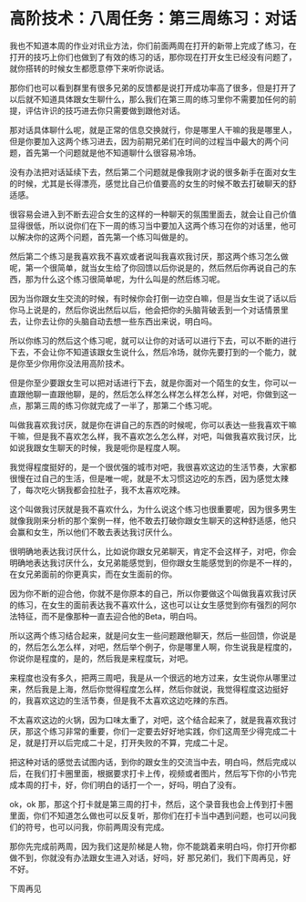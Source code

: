 # 高阶技术：八周任务：第三周练习：对话

我也不知道本周的作业对讯业方法，你们前面两周在打开的新带上完成了练习，在打开的技巧上你们也做到了有效的练习的话，那你现在打开女生已经没有问题了，就你搭转的时候女生都愿意停下来听你说话。

那你们也可以看到群里有很多兄弟的反馈都是说打开成功率高了很多，但是打开了以后就不知道具体跟女生聊什么，那么我们在第三周的练习里你不需要加任何的前提，评估许识的技巧进去你只需要做到跟他对话。

那对话具体聊什么呢，就是正常的信息交换就行，你是哪里人干嘛的我是哪里人，但是你要加入这两个练习进去，因为前期兄弟们在时间的过程当中最大的两个问题，首先第一个问题就是他不知道聊什么很容易冷场。

没有办法把对话延续下去，然后第二个问题就是像我刚才说的很多新手在面对女生的时候，尤其是长得漂亮，感觉比自己价值要高的女生的时候不敢去打破聊天的舒适感。

很容易会进入到不断去迎合女生的这样的一种聊天的氛围里面去，就会让自己价值显得很低，所以说你们在下一周的练习当中要加入这两个练习在你的对话里，他可以解决你的这两个问题，首先第一个练习叫做是的。

然后第二个练习是我喜欢我不喜欢或者说叫我喜欢我讨厌，那这两个练习怎么做呢，第一个很简单，就当女生给了你回馈以后你说是的，然后然后你再说自己的东西，那为什么这个练习很简单呢，为什么叫是的然后练习呢。

因为当你跟女生交流的时候，有时候你会打倒一边空白嘛，但是当女生说了话以后你马上说是的，然后你说出然后以后，他会把你的头脑背破丢到一个对话情景里去，让你去让你的头脑自动去想一些东西出来说，明白吗。

所以你练习的然后这个练习呢，就可以让你的对话可以进行下去，可以不断的进行下去，不会让你不知道该跟女生说什么，然后冷场，就你先要打到的一个能力，就是你至少你用你没法用高阶技术。

但是你至少要跟女生可以把对话进行下去，就是你面对一个陌生的女生，你可以一直跟他聊一直跟他聊，是的，然后怎么样怎么样怎么样怎么样，对吧，你做到这一点，那第三周的练习你就完成了一半了，那第二个练习呢。

叫做我喜欢我讨厌，就是你在讲自己的东西的时候呢，你可以表达一些我喜欢干嘛干嘛，但是我不喜欢怎么样，我不喜欢怎么怎么样，对吧，叫做我喜欢我讨厌，比如说我跟女生聊天的时候，我是呃你是程度人啊。

我觉得程度挺好的，是一个很优强的城市对吧，我很喜欢这边的生活节奏，大家都很慢在过自己的生活，但是唯一呢，就是不太习惯这边吃的东西，因为感觉太辣了，每次吃火锅我都会拉肚子，我不太喜欢吃辣。

这个叫做我讨厌就是我不喜欢什么，为什么说这个练习也很重要呢，因为很多男生就像我刚来分析的那个案例一样，他不敢去打破你跟女生聊天的这种舒适感，他只会赢和女生，所以他们不敢去表达我讨厌什么。

很明确地表达我讨厌什么，比如说你跟女兄弟聊天，肯定不会这样子，对吧，你会明确地表达我讨厌什么，女兄弟能感觉到，但你跟女生能感觉到的你是不一样的，在女兄弟面前的你更真实，而在女生面前的你。

因为你不断的迎合他，你就不是你原本的自己，所以你要做这个叫做我喜欢我讨厌的练习，在女生的面前表达我不喜欢什么，这也可以让女生感觉到你有强烈的阿尔法特征，而不是像那种一直去迎合他的Beta，明白吗。

所以这两个练习结合起来，就是问女生一些问题跟他聊天，然后一些回馈，你说是的，然后怎么怎么样，对吧，然后举个例子，你是哪里人啊，你生说我是程度的，你说你是程度的，是的，然后我是来程度玩，对吧。

来程度也没有多久，把两三周吧，我是从一个很远的地方过来，女生说你从哪里过来，然后我是上海，然后你觉得程度怎么样，然后你就说，我觉得程度这边挺好的，我喜欢这边的生活节奏，但是我不太喜欢这边吃辣的东西。

不太喜欢这边的火锅，因为口味太重了，对吧，这个结合起来了，就是我喜欢我讨厌，那这个练习非常的重要，你们一定要去好好地实践，你们这周至少得完成二十足，就是打开以后完成二十足，打开失败的不算，完成二十足。

把这种对话的感觉去试图内话，到你的跟女生的交流当中去，明白吗，然后完成以后，在我们打卡圈里面，根据要求打卡上传，视频或者图片，然后写下你的小节完成本周的打卡，好，你们明白的话打一个一，好吗，明白了没有。

ok，ok 那，那这个打卡就是第三周的打卡，然后，这个录音我也会上传到打卡圈里面，你们不知道怎么做也可以反复听，那你们在打卡当中遇到问题，也可以问我们的符号，也可以问我，你前两周没有完成。

那你先完成前两周，因为我们这是阶梯是人物，你不能跳着来明白吗，你打开你都做不到，你就没有办法跟女生进入对话，好吗，好 那兄弟们，我们下周再见，好不好。

下周再见